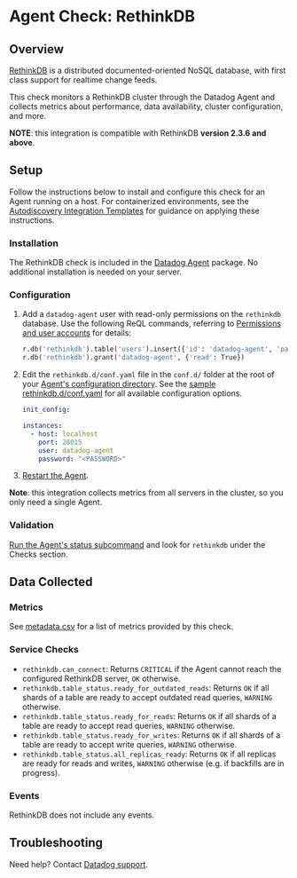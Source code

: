 # Agent Check: RethinkDB

## Overview

[RethinkDB][1] is a distributed documented-oriented NoSQL database, with first class support for realtime change feeds.

This check monitors a RethinkDB cluster through the Datadog Agent and collects metrics about performance, data availability, cluster configuration, and more.

**NOTE**: this integration is compatible with RethinkDB **version 2.3.6 and above**.

## Setup

Follow the instructions below to install and configure this check for an Agent running on a host. For containerized environments, see the [Autodiscovery Integration Templates][2] for guidance on applying these instructions.

### Installation

The RethinkDB check is included in the [Datadog Agent][3] package. No additional installation is needed on your server.

### Configuration

1. Add a `datadog-agent` user with read-only permissions on the `rethinkdb` database. Use the following ReQL commands, referring to [Permissions and user accounts][4] for details:

    ```python
    r.db('rethinkdb').table('users').insert({'id': 'datadog-agent', 'password': '<PASSWORD>'})
    r.db('rethinkdb').grant('datadog-agent', {'read': True})
    ```

2. Edit the `rethinkdb.d/conf.yaml` file in the `conf.d/` folder at the root of your [Agent's configuration directory][5]. See the [sample rethinkdb.d/conf.yaml][6] for all available configuration options.

    ```yaml
    init_config:

    instances:
      - host: localhost
        port: 28015
        user: datadog-agent
        password: "<PASSWORD>"
    ```

3. [Restart the Agent][7].

**Note**: this integration collects metrics from all servers in the cluster, so you only need a single Agent.

### Validation

[Run the Agent's status subcommand][8] and look for `rethinkdb` under the Checks section.

## Data Collected

### Metrics

See [metadata.csv][9] for a list of metrics provided by this check.

### Service Checks

- `rethinkdb.can_connect`: Returns `CRITICAL` if the Agent cannot reach the configured RethinkDB server, `OK` otherwise.
- `rethinkdb.table_status.ready_for_outdated_reads`: Returns `OK` if all shards of a table are ready to accept outdated read queries, `WARNING` otherwise.
- `rethinkdb.table_status.ready_for_reads`: Returns `OK` if all shards of a table are ready to accept read queries, `WARNING` otherwise.
- `rethinkdb.table_status.ready_for_writes`: Returns `OK` if all shards of a table are ready to accept write queries, `WARNING` otherwise.
- `rethinkdb.table_status.all_replicas_ready`: Returns `OK` if all replicas are ready for reads and writes, `WARNING` otherwise (e.g. if backfills are in progress).

### Events

RethinkDB does not include any events.

## Troubleshooting

Need help? Contact [Datadog support][10].

[1]: https://rethinkdb.com/
[2]: https://docs.datadoghq.com/agent/autodiscovery/integrations
[3]: https://docs.datadoghq.com/agent
[4]: https://rethinkdb.com/docs/permissions-and-accounts/
[5]: https://docs.datadoghq.com/agent/guide/agent-configuration-files/#agent-configuration-directory
[6]: https://github.com/DataDog/integrations-core/blob/master/rethinkdb/datadog_checks/rethinkdb/data/conf.yaml.example
[7]: https://docs.datadoghq.com/agent/guide/agent-commands/#start-stop-and-restart-the-agent
[8]: https://docs.datadoghq.com/agent/guide/agent-commands/#agent-status-and-information
[9]: https://github.com/DataDog/integrations-core/blob/master/rethinkdb/metadata.csv
[10]: https://docs.datadoghq.com/help

